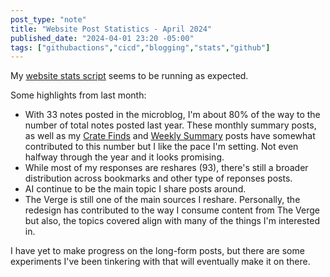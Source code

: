 ```yaml
---
post_type: "note" 
title: "Website Post Statistics - April 2024"
published_date: "2024-04-01 23:20 -05:00"
tags: ["githubactions","cicd","blogging","stats","github"]
---
```


My [website stats script](/posts/website-metrics-github-actions/) seems to be running as expected. 

Some highlights from last month:

- With 33 notes posted in the microblog, I'm about 80% of the way to the number of total notes posted last year. These monthly summary posts, as well as my [Crate Finds](/notes/crate-finds-march-2024) and [Weekly Summary](/notes/2024-04-01-weekly-post-summary/) posts have somewhat contributed to this number but I like the pace I'm setting. Not even halfway through the year and it looks promising. 
- While most of my responses are reshares (93), there's still a broader distribution across bookmarks and other type of reponses posts.
- AI continue to be the main topic I share posts around.
- The Verge is still one of the main sources I reshare. Personally, the redesign has contributed to the way I consume content from The Verge but also, the topics covered align with many of the things I'm interested in. 

I have yet to make progress on the long-form posts, but there are some experiments I've been tinkering with that will eventually make it on there. 